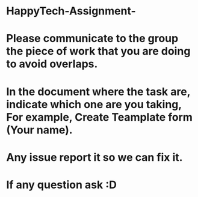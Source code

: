 # HappyTech-Assignment-

# Please communicate to the group the piece of work that you are doing to avoid overlaps.
# In the document where the task are, indicate which one are you taking, For example, Create Teamplate form (Your name).
# Any issue report it so we can fix it.
# If any question ask :D
